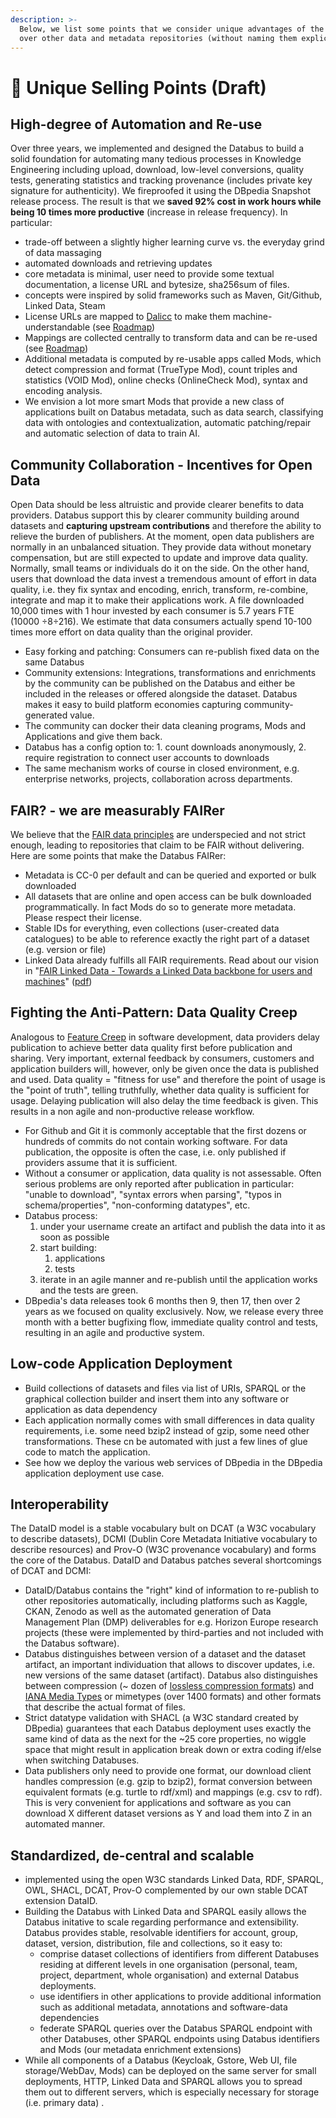 ```yaml
---
description: >-
  Below, we list some points that we consider unique advantages of the Databus
  over other data and metadata repositories (without naming them explicitly).
---
```


# 🚀 Unique Selling Points (Draft)

## High-degree of Automation and Re-use

Over three years, we implemented and designed the Databus to build a solid foundation for automating many tedious processes in Knowledge Engineering including upload, download, low-level conversions, quality tests, generating statistics and tracking provenance (includes private key signature for authenticity). We fireproofed it using the DBpedia Snapshot release process. The result is that we **saved 92% cost in work hours while being 10 times more productive** (increase in release frequency). In particular:

* trade-off between a slightly higher learning curve vs. the everyday grind of data massaging
* automated downloads and retrieving updates
* core metadata is minimal, user need to provide some textual documentation, a license URL and bytesize, sha256sum of files.&#x20;
* concepts were inspired by solid frameworks such as Maven, Git/Github, Linked Data, Steam
* License URLs are mapped to [Dalicc](https://dalicc.net) to make them machine-understandable (see [Roadmap](roadmap.md))
* Mappings are collected centrally to transform data and can be re-used (see [Roadmap](roadmap.md))
* Additional metadata is computed by re-usable apps called Mods, which detect compression and format (TrueType Mod), count triples and statistics (VOID Mod), online checks (OnlineCheck Mod), syntax and encoding analysis.&#x20;
* We envision a lot more smart Mods that provide a new class of applications built on Databus metadata, such as data search, classifying data with ontologies and contextualization, automatic patching/repair and automatic selection of data to train AI. &#x20;



## Community Collaboration - Incentives for Open Data

Open Data should be less altruistic and provide clearer benefits to data providers. Databus support this by clearer community building around datasets and **capturing upstream contributions** and therefore the ability to relieve the burden of publishers. At the moment, open data publishers are normally in an unbalanced situation. They provide data without monetary compensation, but are still expected to update and improve data quality. Normally, small teams or individuals do it on the side. On the other hand, users that download the data invest a tremendous amount of effort in data quality, i.e. they fix syntax and encoding, enrich, transform, re-combine, integrate and map it to make their applications work. A file downloaded 10,000 times with 1 hour invested by each consumer is 5.7 years FTE (10000 ÷8÷216).  We estimate that data consumers actually spend 10-100 times more effort on data quality than the original provider.      &#x20;

* Easy forking and patching: Consumers can re-publish fixed data on the same Databus
* Community extensions: Integrations, transformations and enrichments by the community can be published on the Databus and either be included in the releases or offered alongside the dataset. Databus makes it easy to build platform economies capturing community-generated value.&#x20;
* The community can docker their data cleaning programs, Mods and Applications and give them back.  &#x20;
* Databus has a config option to: 1. count downloads anonymously, 2. require registration to connect user accounts to downloads
* The same mechanism works of course in closed environment, e.g. enterprise networks, projects, collaboration across departments.&#x20;



## FAIR? - we are measurably FAIRer

We believe that the [FAIR data principles](https://en.wikipedia.org/wiki/FAIR\_data) are underspecied and not strict enough, leading to repositories that claim to be FAIR without delivering. Here are some points that make the Databus FAIRer:

* Metadata is CC-0 per default and can be queried and exported or bulk downloaded
* All datasets that are online and open access can be bulk downloaded programmatically. In fact Mods do so to generate more metadata. Please respect their license.&#x20;
* Stable IDs for everything, even collections (user-created data catalogues) to be able to reference exactly the right part of a dataset (e.g. version or file)
* Linked Data already fulfills all FAIR requirements. Read about our vision in "[FAIR Linked Data - Towards a Linked Data backbone for users and machines](https://dl.acm.org/doi/10.1145/3442442.3451364)" ([pdf](https://svn.aksw.org/papers/2021/sci-k\_fair-linked-data/public.pdf))

## Fighting the Anti-Pattern: Data Quality Creep&#x20;

Analogous to [Feature Creep](https://en.wikipedia.org/wiki/Feature\_creep) in software development, data providers delay publication to achieve better data quality first before publication and sharing. Very important, external feedback by consumers, customers and application builders will, however, only be given once the data is published and used. Data quality = "fitness for use" and therefore the point of usage is the "point of truth", telling truthfully, whether data quality is sufficient for usage. Delaying publication will also delay the time feedback is given. This results in a non agile and non-productive release workflow.&#x20;

* For Github and Git it is commonly acceptable that the first dozens or hundreds of commits do not contain working software. For data publication, the opposite is often the case, i.e. only published if providers assume that it is sufficient.
* Without a consumer or application, data quality is not assessable. Often serious problems are only reported after publication in particular: "unable to download", "syntax errors when parsing", "typos in schema/properties", "non-conforming datatypes", etc.&#x20;
* Databus process:&#x20;
  1. under your username create an artifact and publish the data into it as soon as possible
  2. start building:
     1. &#x20;applications
     2. tests
  3. iterate in an agile manner and re-publish until the application works and the tests are green. &#x20;
* DBpedia's data releases took 6 months then 9, then 17, then over 2 years as we focused on quality exclusively. Now, we release every three month with a better bugfixing flow, immediate quality control and tests, resulting in an agile and productive system.

## Low-code Application Deployment

* Build collections of datasets and files via list of URIs, SPARQL or the graphical collection builder and insert them into any software or application as data dependency
* Each application normally comes with small differences in data quality requirements, i.e. some need bzip2 instead of gzip, some need other transformations. These cn be automated with just a few lines of glue code to match the application.
* See how we deploy the various web services of DBpedia in the DBpedia application deployment use case. &#x20;

## Interoperability

The DataID model is a stable vocabulary bult on DCAT (a W3C vocabulary to describe datasets), DCMI (Dublin Core Metadata Initiative vocabulary to describe resources) and Prov-O (W3C provenance vocabulary) and forms the core of the Databus. DataID and Databus patches several shortcomings of DCAT and DCMI:

* DataID/Databus contains the "right" kind of information to re-publish to other repositories automatically, including platforms such as Kaggle, CKAN, Zenodo as well as the automated generation of Data Management Plan (DMP) deliverables for e.g. Horizon Europe research projects (these were implemented by third-parties and not included with the Databus software).&#x20;
* Databus distinguishes between version of a dataset and the dataset artifact, an important individuation that allows to discover updates, i.e. new versions of the same dataset (artifact). Databus also distinguishes between compression (\~ dozen of [lossless compression formats](https://commons.apache.org/proper/commons-compress/)) and [IANA Media Types](https://www.iana.org/assignments/media-types/media-types.xhtml) or mimetypes (over 1400 formats) and other formats that describe the actual format of files. &#x20;
* Strict datatype validation with SHACL (a W3C standard created by DBpedia) guarantees that each Databus deployment uses exactly the same kind of data as the next for the \~25 core properties, no wiggle space that might result in application break down or extra coding if/else when switching Databuses.&#x20;
* Data publishers only need to provide one format, our download client handles compression (e.g. gzip to bzip2), format conversion between equivalent formats (e.g. turtle to rdf/xml) and mappings (e.g. csv to rdf).  This is very convenient for applications and software as you can download X different dataset versions as Y and load them into Z in an automated manner.         &#x20;



## Standardized, de-central and scalable

* implemented using the open W3C standards Linked Data, RDF, SPARQL, OWL, SHACL, DCAT, Prov-O complemented by our own stable DCAT extension DataID.&#x20;
* Building the Databus with Linked Data and SPARQL easily allows the Databus initative to scale regarding performance and extensibility. Databus provides stable, resolvable identifiers for account, group, dataset, version, distribution, file and collections, so it easy to:
  * comprise dataset collections of identifiers from different Databuses residing at different levels in one organisation (personal, team, project, department, whole organisation) and external Databus deployments.&#x20;
  * use identifiers in other applications to provide additional information such as additional metadata, annotations and software-data dependencies
  * federate SPARQL queries over the Databus SPARQL endpoint with other Databuses, other SPARQL endpoints using Databus identifiers and Mods (our metadata enrichment extensions)   &#x20;
* While all components of a Databus (Keycloak, Gstore, Web UI, file storage/WebDav, Mods) can be deployed on the same server for small deployments, HTTP, Linked Data and SPARQL allows you to spread them out to different servers, which is especially necessary for storage (i.e. primary data) .&#x20;

## &#x20;
